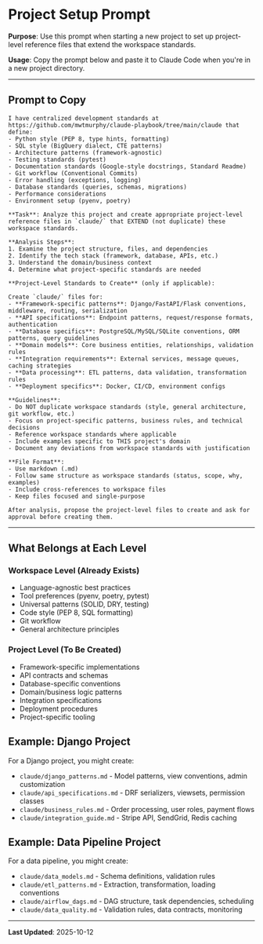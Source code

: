 # Project Setup Prompt

**Purpose**: Use this prompt when starting a new project to set up project-level reference files that extend the workspace standards.

**Usage**: Copy the prompt below and paste it to Claude Code when you're in a new project directory.

---

## Prompt to Copy

```
I have centralized development standards at https://github.com/mwtmurphy/claude-playbook/tree/main/claude that define:
- Python style (PEP 8, type hints, formatting)
- SQL style (BigQuery dialect, CTE patterns)
- Architecture patterns (framework-agnostic)
- Testing standards (pytest)
- Documentation standards (Google-style docstrings, Standard Readme)
- Git workflow (Conventional Commits)
- Error handling (exceptions, logging)
- Database standards (queries, schemas, migrations)
- Performance considerations
- Environment setup (pyenv, poetry)

**Task**: Analyze this project and create appropriate project-level reference files in `claude/` that EXTEND (not duplicate) these workspace standards.

**Analysis Steps**:
1. Examine the project structure, files, and dependencies
2. Identify the tech stack (framework, database, APIs, etc.)
3. Understand the domain/business context
4. Determine what project-specific standards are needed

**Project-Level Standards to Create** (only if applicable):

Create `claude/` files for:
- **Framework-specific patterns**: Django/FastAPI/Flask conventions, middleware, routing, serialization
- **API specifications**: Endpoint patterns, request/response formats, authentication
- **Database specifics**: PostgreSQL/MySQL/SQLite conventions, ORM patterns, query guidelines
- **Domain models**: Core business entities, relationships, validation rules
- **Integration requirements**: External services, message queues, caching strategies
- **Data processing**: ETL patterns, data validation, transformation rules
- **Deployment specifics**: Docker, CI/CD, environment configs

**Guidelines**:
- Do NOT duplicate workspace standards (style, general architecture, git workflow, etc.)
- Focus on project-specific patterns, business rules, and technical decisions
- Reference workspace standards where applicable
- Include examples specific to THIS project's domain
- Document any deviations from workspace standards with justification

**File Format**:
- Use markdown (.md)
- Follow same structure as workspace standards (status, scope, why, examples)
- Include cross-references to workspace files
- Keep files focused and single-purpose

After analysis, propose the project-level files to create and ask for approval before creating them.
```

---

## What Belongs at Each Level

### Workspace Level (Already Exists)
- Language-agnostic best practices
- Tool preferences (pyenv, poetry, pytest)
- Universal patterns (SOLID, DRY, testing)
- Code style (PEP 8, SQL formatting)
- Git workflow
- General architecture principles

### Project Level (To Be Created)
- Framework-specific implementations
- API contracts and schemas
- Database-specific conventions
- Domain/business logic patterns
- Integration specifications
- Deployment procedures
- Project-specific tooling

## Example: Django Project

For a Django project, you might create:
- `claude/django_patterns.md` - Model patterns, view conventions, admin customization
- `claude/api_specifications.md` - DRF serializers, viewsets, permission classes
- `claude/business_rules.md` - Order processing, user roles, payment flows
- `claude/integration_guide.md` - Stripe API, SendGrid, Redis caching

## Example: Data Pipeline Project

For a data pipeline, you might create:
- `claude/data_models.md` - Schema definitions, validation rules
- `claude/etl_patterns.md` - Extraction, transformation, loading conventions
- `claude/airflow_dags.md` - DAG structure, task dependencies, scheduling
- `claude/data_quality.md` - Validation rules, data contracts, monitoring

---

**Last Updated**: 2025-10-12
